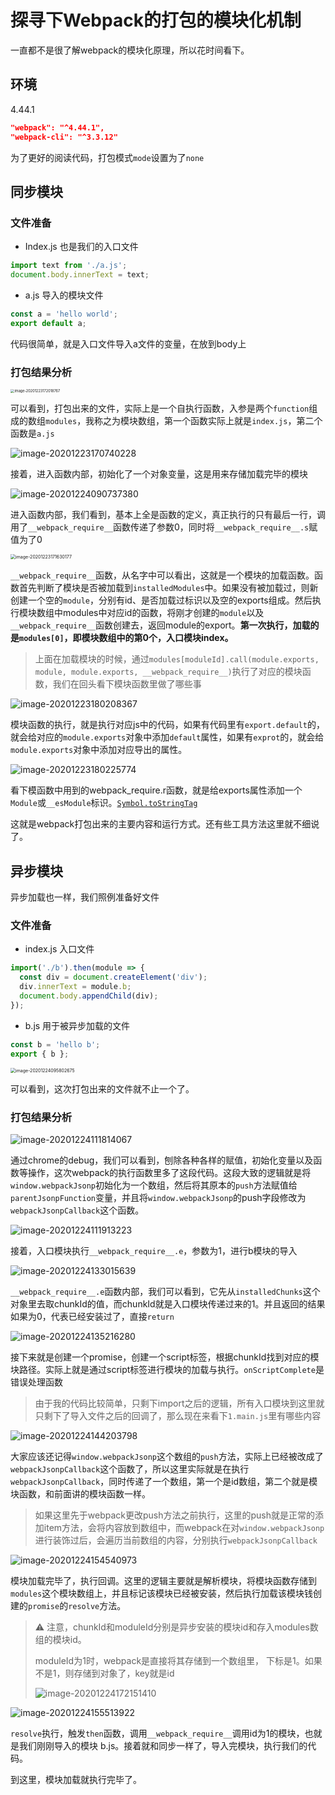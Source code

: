 # 探寻下Webpack的打包的模块化机制

一直都不是很了解webpack的模块化原理，所以花时间看下。

## 环境

4.44.1

```json
"webpack": "^4.44.1",
"webpack-cli": "^3.3.12"
```

为了更好的阅读代码，打包模式`mode`设置为了`none`

## 同步模块

### 文件准备

- Index.js 也是我们的入口文件

```javascript
import text from './a.js';
document.body.innerText = text;
```

- a.js 导入的模块文件

```javascript
const a = 'hello world';
export default a;
```

代码很简单，就是入口文件导入a文件的变量，在放到body上

### 打包结果分析

<img src="./assets/image-20201223172018767.png" alt="image-20201223172018767" style="zoom:40%;" />

可以看到，打包出来的文件，实际上是一个自执行函数，入参是两个`function`组成的数组`modules`，我称之为模块数组，第一个函数实际上就是`index.js`，第二个函数是`a.js`



![image-20201223170740228](./assets/image-20201223170740228.png)

接着，进入函数内部，初始化了一个对象变量，这是用来存储加载完毕的模块



<img src="./assets/image-20201224090737380.png" alt="image-20201224090737380"  />

进入函数内部，我们看到，基本上全是函数的定义，真正执行的只有最后一行，调用了`__webpack_require__`函数传递了参数0，同时将`__webpack_require__.s`赋值为了0



<img src="./assets/image-20201223171630177.png" alt="image-20201223171630177" style="zoom: 50%;" />

`__webpack_require__`函数，从名字中可以看出，这就是一个模块的加载函数。函数首先判断了模块是否被加载到`installedModules`中。如果没有被加载过，则新创建一个空的`module`，分别有id、是否加载过标识以及空的exports组成。然后执行模块数组中modules中对应id的函数，将刚才创建的`module`以及``__webpack_require__``函数创建去，返回module的export。**第一次执行，加载的是`modules[0]`，即模块数组中的第0个，入口模块index。**



> 上面在加载模块的时候，通过`modules[moduleId].call(module.exports, module, module.exports, __webpack_require__)`执行了对应的模块函数，我们在回头看下模块函数里做了哪些事



![image-20201223180208367](./assets/image-20201223180208367.png)

模块函数的执行，就是执行对应js中的代码，如果有代码里有`export.default`的，就会给对应的`module.exports`对象中添加`default`属性，如果有`exprot`的，就会给`module.exports`对象中添加对应导出的属性。



![image-20201223180225774](./assets/image-20201223180225774.png)

看下模函数中用到的webpack_require.r函数，就是给exports属性添加一个`Module`或`__esModule`标识。[`Symbol.toStringTag`](https://developer.mozilla.org/zh-CN/docs/Web/JavaScript/Reference/Global_Objects/Symbol/toStringTag)



这就是webpack打包出来的主要内容和运行方式。还有些工具方法这里就不细说了。



## 异步模块

异步加载也一样，我们照例准备好文件

### 文件准备

- index.js 入口文件

```javascript
import('./b').then(module => {
  const div = document.createElement('div');
  div.innerText = module.b;
  document.body.appendChild(div);
});
```

- b.js 用于被异步加载的文件

```javascript
const b = 'hello b';
export { b };
```



<img src="./assets/image-20201224095802675.png" alt="image-20201224095802675" style="zoom:50%;" />

可以看到，这次打包出来的文件就不止一个了。



### 打包结果分析

![image-20201224111814067](./assets/image-20201224111814067.png)

通过chrome的debug，我们可以看到，刨除各种各样的赋值，初始化变量以及函数等操作，这次webpack的执行函数里多了这段代码。这段大致的逻辑就是将`window.webpackJsonp`初始化为一个数组，然后将其原本的`push`方法赋值给`parentJsonpFunction`变量，并且将`window.webpackJsonp`的push字段修改为`webpackJsonpCallback`这个函数。



![image-20201224111913223](./assets/image-20201224111913223.png)

接着，入口模块执行`__webpack_require__.e`，参数为1，进行b模块的导入



![image-20201224133015639](./assets/image-20201224133015639.png)

`__webpack_require__.e`函数内部，我们可以看到，它先从`installedChunks`这个对象里去取chunkId的值，而chunkId就是入口模块传递过来的1。并且返回的结果如果为0，代表已经安装过了，直接`return`



![image-20201224135216280](./assets/image-20201224135216280.png)

接下来就是创建一个promise，创建一个script标签，根据chunkId找到对应的模块路径。实际上就是通过script标签进行模块的加载与执行。`onScriptComplete`是错误处理函数



> 由于我的代码比较简单，只剩下import之后的逻辑，所有入口模块到这里就只剩下了导入文件之后的回调了，那么现在来看下`1.main.js`里有哪些内容



![image-20201224144203798](./assets/image-20201224144203798.png)

大家应该还记得`window.webpackJsonp`这个数组的`push`方法，实际上已经被改成了`webpackJsonpCallback`这个函数了，所以这里实际就是在执行`webpackJsonpCallback`，同时传递了一个数组，第一个是id数组，第二个就是模块函数，和前面讲的模块函数一样。

> 如果这里先于webpack更改push方法之前执行，这里的push就是正常的添加item方法，会将内容放到数组中，而webpack在对`window.webpackJsonp`进行装饰过后，会遍历当前数组的内容，分别执行`webpackJsonpCallback`



![image-20201224154540973](./assets/image-20201224154540973.png)

模块加载完毕了，执行回调。这里的逻辑主要就是解析模块，将模块函数存储到`modules`这个模块数组上，并且标记该模块已经被安装，然后执行加载该模块钱创建的`promise`的`resolve`方法。



> :warning: 注意，chunkId和moduleId分别是异步安装的模块id和存入modules数组的模块id。
>
> moduleId为1时，webpack是直接将其存储到一个数组里， 下标是1。如果不是1，则存储到对象了，key就是id
>
> ![image-20201224172151410](./assets/image-20201224172151410.png)



![image-20201224155513922](./assets/image-20201224155513922.png)

`resolve`执行，触发`then`函数，调用`__webpack_require__`调用id为1的模块，也就是我们刚刚导入的模块 b.js。接着就和同步一样了，导入完模块，执行我们的代码。



到这里，模块加载就执行完毕了。

